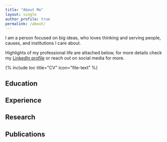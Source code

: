 ```yaml
---
title: "About Me"
layout: single
author_profile: true
permalink: /about/
---
```

I am a person focused on big ideas, who loves thinking and serving people, causes, and institutions I care about.

Highlights of my professional life are attached below, for more details check my [LinkedIn profile](http://linkedin.com/in/joryfleming) or reach out on social media for more.

{% include toc title="CV" icon="file-text" %}
## Education

## Experience

## Research

## Publications

